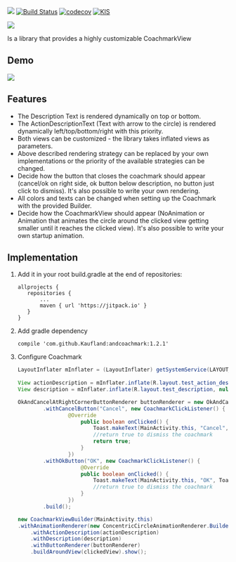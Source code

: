 [![](https://jitpack.io/v/Kaufland/andcoachmark.svg)](https://jitpack.io/#Kaufland/andcoachmark)
[![Build Status](https://travis-ci.org/Kaufland/andcoachmark.svg?branch=master)](https://travis-ci.org/Kaufland/andcoachmark)
[![codecov](https://codecov.io/gh/Kaufland/andcoachmark/branch/master/graph/badge.svg)](https://codecov.io/gh/Kaufland/andcoachmark)
[![KIS](https://img.shields.io/badge/KIS-awesome-red.svg)](http://www.spannende-it.de)

<img src="https://picload.org/image/rlpaprpr/coachmark-logo.png"/>

Is a library that provides a highly customizable CoachmarkView


## Demo

![](https://picload.org/image/rlrporga/ezgif-2-96da2400cb.gif)


## Features

* The Description Text is rendered  dynamically on top or bottom.
* The ActionDescriptionText (Text with arrow to the circle) is rendered dynamically left/top/bottom/right with this priority.
* Both views can be customized - the library takes inflated views as parameters.
* Above described rendering strategy can be replaced by your own implementations or the priority of the available strategies can be changed.
* Decide how the button that closes the coachmark should appear (cancel/ok on right side, ok button below description, no button just click to dismiss). It's also possible to write your own rendering.
* All colors and texts can be changed when setting up the Coachmark with the provided Builder.
* Decide how the CoachmarkView should appear (NoAnimation or Animation that animates the circle around the clicked view getting smaller until it reaches the clicked view). It's also possible to write your own startup animation.

## Implementation


1. Add it in your root build.gradle at the end of repositories:

	 ```
	allprojects {
		repositories {
			...
			maven { url 'https://jitpack.io' }
		}
	}
	```

2. Add gradle dependency

    ```
    compile 'com.github.Kaufland:andcoachmark:1.2.1'
    ```

3. Configure Coachmark 

	``` java
	LayoutInflater mInflater = (LayoutInflater) getSystemService(LAYOUT_INFLATER_SERVICE);
	        
	View actionDescription = mInflater.inflate(R.layout.test_action_description, null);
	View description = mInflater.inflate(R.layout.test_description, null);

	OkAndCancelAtRightCornerButtonRenderer buttonRenderer = new OkAndCancelAtRightCornerButtonRenderer.Builder(this)
         	.withCancelButton("Cancel", new CoachmarkClickListener() {
                	@Override
                    	public boolean onClicked() {
                        	Toast.makeText(MainActivity.this, "Cancel", Toast.LENGTH_LONG).show();
                        	//return true to dismiss the coachmark
                        	return true;
                    	}
                	})
          	.withOkButton("OK", new CoachmarkClickListener() {
                    	@Override
                    	public boolean onClicked() {
                        	Toast.makeText(MainActivity.this, "OK", Toast.LENGTH_LONG).show();
                        	//return true to dismiss the coachmark
                    	}
                	})
          	.build();

	new CoachmarkViewBuilder(MainActivity.this)
	.withAnimationRenderer(new ConcentricCircleAnimationRenderer.Builder().withDuration(500).build())
    	.withActionDescription(actionDescription)
    	.withDescription(description)
    	.withButtonRenderer(buttonRenderer)
    	.buildAroundView(clickedView).show();
	```

